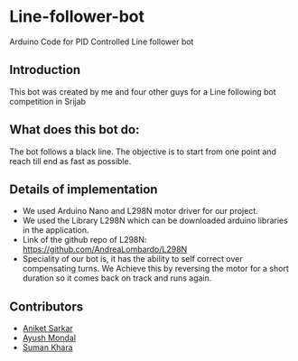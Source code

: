 # Line-follower-bot
Arduino Code for PID Controlled Line follower bot


## Introduction
This bot was created by me and four other guys for a Line following bot competition in Srijab


## What does this bot do:
The bot follows a black line. The objective is to start from one point and reach till end as fast as possible.

## Details of implementation
* We used Arduino Nano and L298N motor driver for our project.
* We used the Library L298N which can be downloaded arduino libraries in the application.
* Link of the github repo of L298N: https://github.com/AndreaLombardo/L298N
* Speciality of our bot is, it has the ability to self correct over compensating turns. We Achieve this by reversing the motor for a short duration so it comes back on track and runs again.

## Contributors
- [Aniket Sarkar](https://github.com/AniketSarkar123)
- [Ayush Mondal](https://github.com/blackdeath1346)
- [Suman Khara](https://github.com/Suman-Khara)